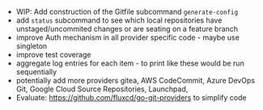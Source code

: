 * WIP: Add construction of the Gitfile subcommand `generate-config`
* add `status` subcommand to see which local repositories have unstaged/uncommited changes or are seating on a feature branch
* improve Auth mechanism in all provider specific code - maybe use singleton
* improve test coverage
* aggregate log entries for each item - to print like these would be run sequentially
* potentially add more providers gitea, AWS CodeCommit, Azure DevOps Git, Google Cloud Source Repositories, Launchpad, 
* Evaluate: https://github.com/fluxcd/go-git-providers to simplify code
